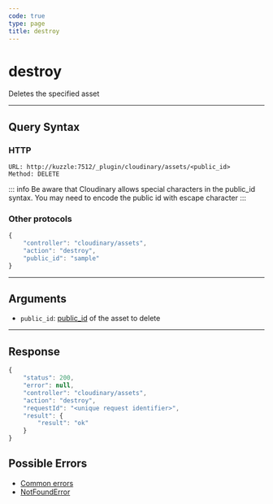 ```yaml
--- 
code: true
type: page
title: destroy
--- 
```


# destroy

Deletes the specified asset

--- 

## Query Syntax 

### HTTP 

```http
URL: http://kuzzle:7512/_plugin/cloudinary/assets/<public_id>
Method: DELETE
```

::: info Be aware that Cloudinary allows special characters in the public_id syntax. You may need to encode the public id with escape character :::

### Other protocols 

```js
{
    "controller": "cloudinary/assets",
    "action": "destroy",
    "public_id": "sample"
}
```
---

## Arguments 

- `public_id`: [public_id](https://cloudinary.com/documentation/upload_images#public_id_the_image_identifier) of the asset to delete

---

## Response 

```js
{
    "status": 200,
    "error": null,
    "controller": "cloudinary/assets",
    "action": "destroy",
    "requestId": "<unique request identifier>",
    "result": {
        "result": "ok"
    }
}
```

## Possible Errors 

- [Common errors](/core/1/api/essentials/errors/#common-errors)
- [NotFoundError](/core/1/api/essentials/errors/#specific-errors)